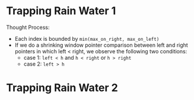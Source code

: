 # Trapping Rain Water 1





Thought Process:
* Each index is bounded by `min(max_on_right, max_on_left)`
* If we do a shrinking window pointer comparison between left and right pointers in which left < right, we observe the following two conditions:
     * case 1: `left < h` and `h < right` or `h > right`
     * case 2: `left > h`
# Trapping Rain Water 2
